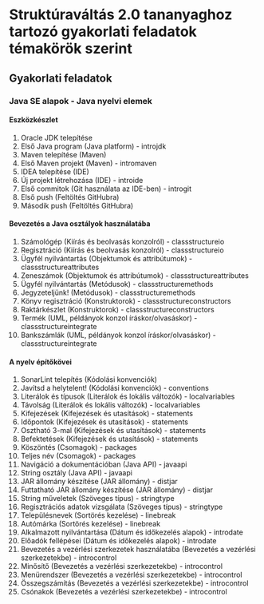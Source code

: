 # Struktúraváltás 2.0 tananyaghoz tartozó gyakorlati feladatok témakörök szerint

## Gyakorlati feladatok

### Java SE alapok - Java nyelvi elemek

#### Eszközkészlet

1. Oracle JDK telepítése
2. Első Java program (Java platform) - introjdk
3. Maven telepítése (Maven)
4. Első Maven projekt (Maven) - intromaven
5. IDEA telepítése (IDE)
6. Új projekt létrehozása (IDE) - introide
7. Első commitok (Git használata az IDE-ben) - introgit
8. Első push (Feltöltés GitHubra)
9. Második push (Feltöltés GitHubra)

#### Bevezetés a Java osztályok használatába

1. Számológép (Kiírás és beolvasás konzolról) - classstructureio
2. Regisztráció (Kiírás és beolvasás konzolról) - classstructureio
3. Ügyfél nyilvántartás (Objektumok és attribútumok) - classstructureattributes
4. Zeneszámok (Objektumok és attribútumok) - classstructureattributes
5. Ügyfél nyilvántartás (Metódusok) - classstructuremethods
6. Jegyzeteljünk! (Metódusok) - classstructuremethods
7. Könyv regisztráció (Konstruktorok) - classstructureconstructors
8. Raktárkészlet (Konstruktorok) - classstructureconstructors
9. Termék (UML, példányok konzol íráskor/olvasáskor) - classstructureintegrate
10. Bankszámlák (UML, példányok konzol íráskor/olvasáskor) - classstructureintegrate

#### A nyelv építőkövei

1. SonarLint telepítés (Kódolási konvenciók)
2. Javítsd a helytelent! (Kódolási konvenciók) - conventions
3. Literálok és típusok (Literálok és lokális változók) - localvariables
4. Távolság (Literálok és lokális változók) - localvariables
5. Kifejezések (Kifejezések és utasítások) - statements
6. Időpontok (Kifejezések és utasítások) - statements
7. Osztható 3-mal (Kifejezések és utasítások) - statements
8. Befektetések (Kifejezések és utasítások) - statements
9. Köszöntés (Csomagok) - packages
10. Teljes név (Csomagok) - packages
11. Navigáció a dokumentációban (Java API) - javaapi
12. String osztály (Java API) - javaapi
13. JAR állomány készítése (JAR állomány) - distjar
14. Futtatható JAR állomány készítése (JAR állomány) - distjar
15. String műveletek (Szöveges típus) - stringtype
16. Regisztrációs adatok vizsgálata (Szöveges típus) - stringtype
17. Településnevek (Sortörés kezelése) - linebreak
18. Autómárka (Sortörés kezelése) - linebreak
19. Alkalmazott nyilvántartása (Dátum és időkezelés alapok) - introdate
20. Előadók fellépései (Dátum és időkezelés alapok) - introdate
21. Bevezetés a vezérlési szerkezetek használatába (Bevezetés a vezérlési szerkezetekbe) - introcontrol
22. Minősítő (Bevezetés a vezérlési szerkezetekbe) - introcontrol
23. Menürendszer (Bevezetés a vezérlési szerkezetekbe) - introcontrol
24. Összegszámítás (Bevezetés a vezérlési szerkezetekbe) - introcontrol
25. Csónakok (Bevezetés a vezérlési szerkezetekbe) - introcontrol